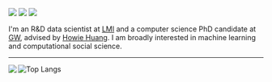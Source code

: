 [![](https://img.shields.io/badge/🌐website-gray?&style=for-the-badge)](https://lucasmccabe.github.io/)
[![](https://img.shields.io/badge/linkedin-%230077B5.svg?&style=for-the-badge&logo=linkedin&logoColor=white)](https://www.linkedin.com/in/lucashurleymccabe)
[![](https://img.shields.io/badge/googlescholar-%234285F4.svg?&style=for-the-badge&logo=google-scholar&logoColor=white)](https://scholar.google.com/citations?user=fXWneGkAAAAJ&hl=en)

I'm an R&D data scientist at <a href="https://www.lmi.org/">LMI</a> and a computer science PhD candidate at <a href="https://www.cs.seas.gwu.edu">GW</a>, advised by <a href="https://www2.seas.gwu.edu/~howie/">Howie Huang</a>. I am broadly interested in machine learning and computational social science.

---

<img align="left" src="https://github-readme-stats-one-bice.vercel.app/api?username=lucasmccabe&show_icons=true&count_private=true&hide_rank=true&theme=radical&role=OWNER,ORGANIZATION_MEMBER,COLLABORATOR" />

![Top Langs](https://github-readme-stats-one-bice.vercel.app/api/top-langs/?username=lucasmccabe&langs_count=6&layout=compact&hide=Jupyter&hide_progress=true&role=OWNER,ORGANIZATION_MEMBER,COLLABORATOR&theme=radical)
